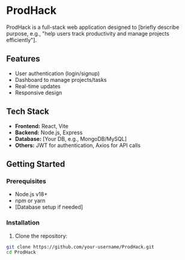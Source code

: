 # ProdHack

ProdHack is a full-stack web application designed to [briefly describe purpose, e.g., "help users track productivity and manage projects efficiently"].

## Features

- User authentication (login/signup)
- Dashboard to manage projects/tasks
- Real-time updates
- Responsive design

## Tech Stack

- **Frontend:** React, Vite
- **Backend:** Node.js, Express
- **Database:** [Your DB, e.g., MongoDB/MySQL]
- **Others:** JWT for authentication, Axios for API calls

## Getting Started

### Prerequisites

- Node.js v18+  
- npm or yarn  
- [Database setup if needed]

### Installation

1. Clone the repository:

```bash
git clone https://github.com/your-username/ProdHack.git
cd ProdHack
